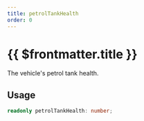 ```yaml
---
title: petrolTankHealth
order: 0
---
```


# {{ $frontmatter.title }}

The vehicle's petrol tank health.

## Usage

```ts
readonly petrolTankHealth: number;
```
